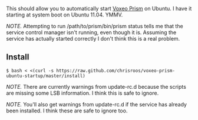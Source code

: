 This should allow you to automatically start [Voxeo Prism](http://www.voxeo.com/prism/) on Ubuntu.  I have it starting at system boot on Ubuntu 11.04.  YMMV.

*NOTE.* Attempting to run /path/to/prism/bin/prism status tells me that the service control manager isn't running, even though it is.  Assuming the service has actually started correctly I don't think this is a real problem.

## Install

    $ bash < <(curl -s https://raw.github.com/chrisroos/voxeo-prism-ubuntu-startup/master/install)
    
*NOTE.* There are currently warnings from update-rc.d because the scripts are missing some LSB information.  I think this is safe to ignore.

*NOTE.* You'll also get warnings from update-rc.d if the service has already been installed.  I think these are safe to ignore too.